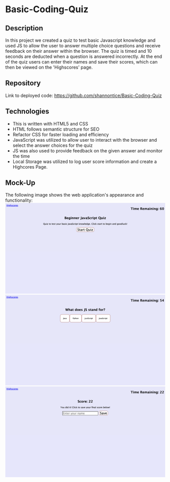 # Basic-Coding-Quiz
## Description

In this project we created a quiz to test basic Javascript knowledge and used JS to allow the user to answer multiple choice questions and receive feedback on their answer within the browser. The quiz is timed and 10 seconds are deducted when a question is answered incorrectly. At the end of the quiz users can enter their names and save their scores, which can then be viewed on the 'Highscores' page.

## Repository

Link to deployed code:  <https://github.com/shannontice/Basic-Coding-Quiz>

## Technologies

 - This is written with HTML5 and CSS 
 - HTML follows semantic structure for SEO
 - Refactor CSS for faster loading and efficiency
 - JavaScript was utilized to allow user to interact with the browser and select the answer choices for the quiz
 - JS was also used to provide feedback on the given answer and monitor the time 
 - Local Storage was utilized to log user score information and create a Highcores Page.

## Mock-Up

The following image shows the web application's appearance and functionality:
![The Coding Quiz includes a cover page with a link to the highscores page and a button to start the quiz.](./images/CoverPage.png)
![The Coding Quiz has multiple questions each of which offer four possible answers to choose from and will provide feedback once an answer has been selected by the user](./images/QuizQuestions.png)
![The Coding Quiz includes a final score page that allows you to save your name and score once you have completed the quiz.](./images/SaveScore.png)

